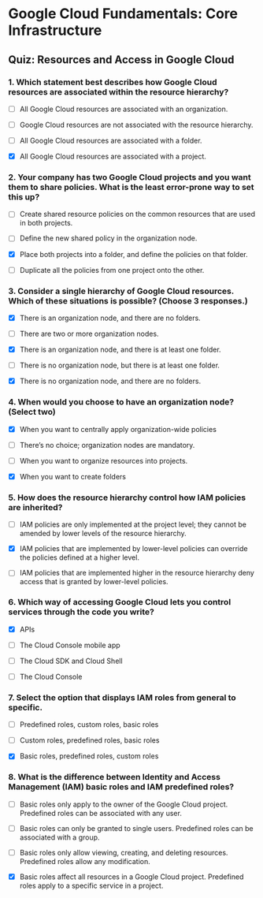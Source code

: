 
# Google Cloud Fundamentals: Core Infrastructure

## Quiz: Resources and Access in Google Cloud

### 1. Which statement best describes how Google Cloud resources are associated within the resource hierarchy?

- [ ] All Google Cloud resources are associated with an organization.
- [ ] Google Cloud resources are not associated with the resource hierarchy.
- [ ] All Google Cloud resources are associated with a folder.
- [x] All Google Cloud resources are associated with a project.


### 2. Your company has two Google Cloud projects and you want them to share policies. What is the least error-prone way to set this up?

- [ ] Create shared resource policies on the common resources that are used in both projects.
- [ ] Define the new shared policy in the organization node.
- [x] Place both projects into a folder, and define the policies on that folder.
- [ ] Duplicate all the policies from one project onto the other.


### 3. Consider a single hierarchy of Google Cloud resources. Which of these situations is possible? (Choose 3 responses.)

- [x] There is an organization node, and there are no folders.
- [ ] There are two or more organization nodes.
- [x] There is an organization node, and there is at least one folder.
- [ ] There is no organization node, but there is at least one folder.
- [x] There is no organization node, and there are no folders.


### 4. When would you choose to have an organization node? (Select two)

- [x] When you want to centrally apply organization-wide policies
- [ ] There’s no choice; organization nodes are mandatory.
- [ ] When you want to organize resources into projects.
- [x] When you want to create folders


### 5. How does the resource hierarchy control how IAM policies are inherited?

- [ ] IAM policies are only implemented at the project level; they cannot be amended by lower levels of the resource hierarchy.
- [x] IAM policies that are implemented by lower-level policies can override the policies defined at a higher level.
- [ ] IAM policies that are implemented higher in the resource hierarchy deny access that is granted by lower-level policies.


### 6. Which way of accessing Google Cloud lets you control services through the code you write?

- [x] APIs
- [ ] The Cloud Console mobile app
- [ ] The Cloud SDK and Cloud Shell
- [ ] The Cloud Console


### 7. Select the option that displays IAM roles from general to specific.

- [ ] Predefined roles, custom roles, basic roles
- [ ] Custom roles, predefined roles, basic roles
- [x] Basic roles, predefined roles, custom roles


### 8. What is the difference between Identity and Access Management (IAM) basic roles and IAM predefined roles?

- [ ] Basic roles only apply to the owner of the Google Cloud project. Predefined roles can be associated with any user.
- [ ] Basic roles can only be granted to single users. Predefined roles can be associated with a group.
- [ ] Basic roles only allow viewing, creating, and deleting resources. Predefined roles allow any modification.
- [x] Basic roles affect all resources in a Google Cloud project. Predefined roles apply to a specific service in a project.

